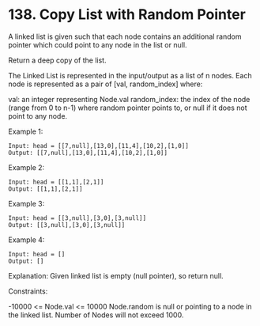 # 138. Copy List with Random Pointer

A linked list is given such that each node contains an additional random pointer which could point to any node in the list or null.

Return a deep copy of the list.

The Linked List is represented in the input/output as a list of n nodes. Each node is represented as a pair of [val, random_index] where:

val: an integer representing Node.val
random_index: the index of the node (range from 0 to n-1) where random pointer points to, or null if it does not point to any node.
 

Example 1:

    Input: head = [[7,null],[13,0],[11,4],[10,2],[1,0]]
    Output: [[7,null],[13,0],[11,4],[10,2],[1,0]]

Example 2:

    Input: head = [[1,1],[2,1]]
    Output: [[1,1],[2,1]]

Example 3:

    Input: head = [[3,null],[3,0],[3,null]]
    Output: [[3,null],[3,0],[3,null]]

Example 4:

    Input: head = []
    Output: []

Explanation: Given linked list is empty (null pointer), so return null.
 
Constraints:

-10000 <= Node.val <= 10000
Node.random is null or pointing to a node in the linked list.
Number of Nodes will not exceed 1000.